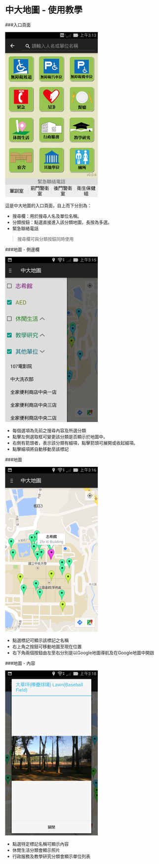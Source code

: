 # 中大地圖 - 使用教學

###入口頁面

<img width="300" src="ScreenShots/Screenshot_2015-02-24-03-13-23.png" />

這是中大地圖的入口頁面，自上而下分別為：

  - 搜尋欄：用於搜尋人名及單位名稱。
  - 分類按鈕：點選直接進入該分類地圖，長按為多選。
  - 緊急聯絡電話

> 搜尋欄可與分類按鈕同時使用

###地圖 - 側邊欄

<img width="300" src="ScreenShots/Screenshot_2015-02-24-03-15-30.png" />

  - 每個選項為先前之搜尋內容及所選分類
  - 點擊左側選取框可變更該分類是否顯示於地圖中。
  - 右側有箭頭者，表示該分類有細項，點擊箭頭可展開或收起細項。
  - 點擊細項將自動移動至該標記

###地圖

<img width="300" src="ScreenShots/Screenshot_2015-02-24-03-16-19.png" />

  - 點選標記可顯示該標記之名稱
  - 右上角之按鈕可移動地圖至現在位置
  - 右下角兩個按鈕由左至右分別是以Google地圖導航及在Google地圖中開啟

###地圖 - 內容

<img width="300" src="ScreenShots/Screenshot_2015-02-24-03-18-30.png" />

  - 點選特定標記名稱可顯示內容
  - 休閒生活分類會顯示照片
  - 行政服務及教學研究分類會顯示單位列表
